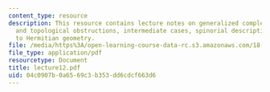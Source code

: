 ```yaml
---
content_type: resource
description: This resource contains lecture notes on generalized complex structures
  and topological obstructions, intermediate cases, spinorial description, and introduction
  to Hermitian geometry.
file: /media/https%3A/open-learning-course-data-rc.s3.amazonaws.com/18-969-topics-in-geometry-dirac-geometry-fall-2006/04c0907b0a6569c3b353dd6cdcf663d6_lecture12.pdf
file_type: application/pdf
resourcetype: Document
title: lecture12.pdf
uid: 04c0907b-0a65-69c3-b353-dd6cdcf663d6
---
```

